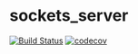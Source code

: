 # sockets_server

[![Build Status](https://travis-ci.com/lukaszbanas/sockets_server.svg?token=PzqkAbuffbnVLstxP6zq&branch=master&status=passed
)](https://travis-ci.org/ankurk91/phpunit-travis-ci-coverage-example)
[![codecov](https://codecov.io/gh/lukaszbanas/game-server/branch/master/graph/badge.svg?token=3J85J6030B)](https://codecov.io/gh/lukaszbanas/game-server)

